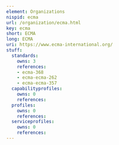 ```yaml
---
element: Organizations
nispid: ecma
url: /organization/ecma.html
key: ecma
short: ECMA
long: ECMA
uri: https://www.ecma-international.org/
stuff:
  standards:
    owns: 3
    references:
    - ecma-368
    - ecma-ecma-262
    - ecma-ecma-357
  capabilityprofiles:
    owns: 0
    references:
  profiles:
    owns: 0
    references:
  serviceprofiles:
    owns: 0
    references:
---
```

